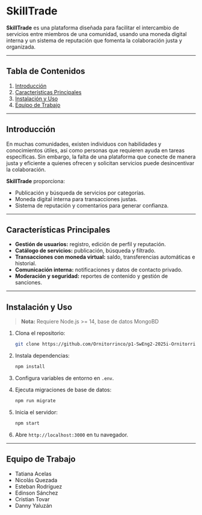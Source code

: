 # SkillTrade

**SkillTrade** es una plataforma diseñada para facilitar el intercambio de servicios entre miembros de una comunidad, usando una moneda digital interna y un sistema de reputación que fomenta la colaboración justa y organizada.

---

## Tabla de Contenidos

1. [Introducción](#introducción)
2. [Características Principales](#características-principales)
3. [Instalación y Uso](#instalación-y-uso)
4. [Equipo de Trabajo](#equipo-de-trabajo)

---

## Introducción

En muchas comunidades, existen individuos con habilidades y conocimientos útiles, así como personas que requieren ayuda en tareas específicas. Sin embargo, la falta de una plataforma que conecte de manera justa y eficiente a quienes ofrecen y solicitan servicios puede desincentivar la colaboración.

**SkillTrade** proporciona:

* Publicación y búsqueda de servicios por categorías.
* Moneda digital interna para transacciones justas.
* Sistema de reputación y comentarios para generar confianza.

---

## Características Principales

* **Gestión de usuarios:** registro, edición de perfil y reputación.
* **Catálogo de servicios:** publicación, búsqueda y filtrado.
* **Transacciones con moneda virtual:** saldo, transferencias automáticas e historial.
* **Comunicación interna:** notificaciones y datos de contacto privado.
* **Moderación y seguridad:** reportes de contenido y gestión de sanciones.

---

## Instalación y Uso

> **Nota:** Requiere Node.js >= 14, base de datos MongoBD

1. Clona el repositorio:

   ```bash
   git clone https://github.com/Ornitorrinco/p1-SwEng2-2025i-Ornitorrinco.git
   ```
2. Instala dependencias:

   ```bash
   npm install
   ```
3. Configura variables de entorno en `.env`.
4. Ejecuta migraciones de base de datos:

   ```bash
   npm run migrate
   ```
5. Inicia el servidor:

   ```bash
   npm start
   ```
6. Abre `http://localhost:3000` en tu navegador.

---

## Equipo de Trabajo

* Tatiana Acelas
* Nicolás Quezada
* Esteban Rodríguez
* Edinson Sánchez
* Cristian Tovar
* Danny Yaluzán


